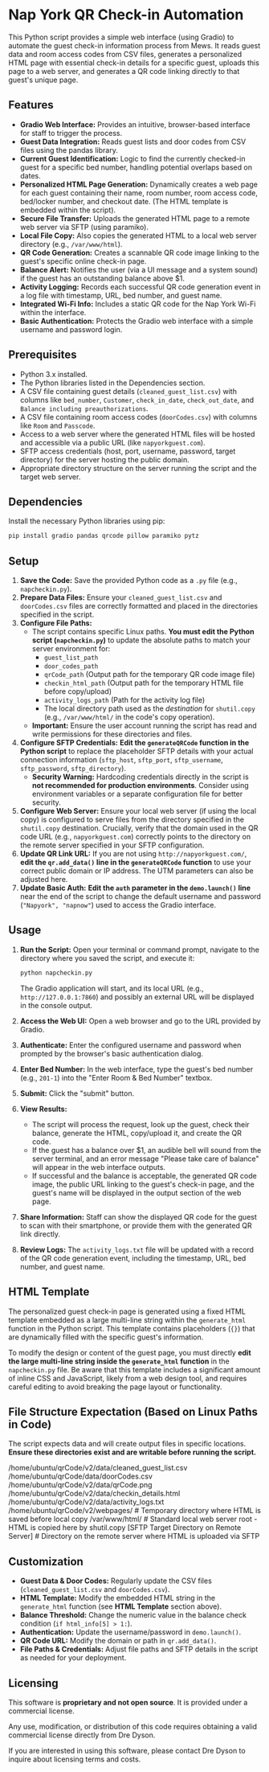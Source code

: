 # Nap York QR Check-in Automation

This Python script provides a simple web interface (using Gradio) to automate the guest check-in information process from Mews. It reads guest data and room access codes from CSV files, generates a personalized HTML page with essential check-in details for a specific guest, uploads this page to a web server, and generates a QR code linking directly to that guest's unique page.

## Features

*   **Gradio Web Interface:** Provides an intuitive, browser-based interface for staff to trigger the process.
*   **Guest Data Integration:** Reads guest lists and door codes from CSV files using the pandas library.
*   **Current Guest Identification:** Logic to find the currently checked-in guest for a specific bed number, handling potential overlaps based on dates.
*   **Personalized HTML Page Generation:** Dynamically creates a web page for each guest containing their name, room number, room access code, bed/locker number, and checkout date. (The HTML template is embedded within the script).
*   **Secure File Transfer:** Uploads the generated HTML page to a remote web server via SFTP (using paramiko).
*   **Local File Copy:** Also copies the generated HTML to a local web server directory (e.g., `/var/www/html`).
*   **QR Code Generation:** Creates a scannable QR code image linking to the guest's specific online check-in page.
*   **Balance Alert:** Notifies the user (via a UI message and a system sound) if the guest has an outstanding balance above $1.
*   **Activity Logging:** Records each successful QR code generation event in a log file with timestamp, URL, bed number, and guest name.
*   **Integrated Wi-Fi Info:** Includes a static QR code for the Nap York Wi-Fi within the interface.
*   **Basic Authentication:** Protects the Gradio web interface with a simple username and password login.

## Prerequisites

*   Python 3.x installed.
*   The Python libraries listed in the Dependencies section.
*   A CSV file containing guest details (`cleaned_guest_list.csv`) with columns like `bed_number`, `Customer`, `check_in_date`, `check_out_date`, and `Balance including preauthorizations`.
*   A CSV file containing room access codes (`doorCodes.csv`) with columns like `Room` and `Passcode`.
*   Access to a web server where the generated HTML files will be hosted and accessible via a public URL (like `napyorkguest.com`).
*   SFTP access credentials (host, port, username, password, target directory) for the server hosting the public domain.
*   Appropriate directory structure on the server running the script and the target web server.

## Dependencies

Install the necessary Python libraries using pip:

```bash
pip install gradio pandas qrcode pillow paramiko pytz

```

## Setup

1.  **Save the Code:** Save the provided Python code as a `.py` file (e.g., `napcheckin.py`).
2.  **Prepare Data Files:** Ensure your `cleaned_guest_list.csv` and `doorCodes.csv` files are correctly formatted and placed in the directories specified in the script.
3.  **Configure File Paths:**
    *   The script contains specific Linux paths. **You must edit the Python script (`napcheckin.py`)** to update the absolute paths to match your server environment for:
        *   `guest_list_path`
        *   `door_codes_path`
        *   `qrCode_path` (Output path for the temporary QR code image file)
        *   `checkin_html_path` (Output path for the temporary HTML file before copy/upload)
        *   `activity_logs_path` (Path for the activity log file)
        *   The local directory path used as the *destination* for `shutil.copy` (e.g., `/var/www/html/` in the code's copy operation).
    *   **Important:** Ensure the user account running the script has read and write permissions for these directories and files.
4.  **Configure SFTP Credentials:** **Edit the `generateQRCode` function in the Python script** to replace the placeholder SFTP details with your actual connection information (`sftp_host`, `sftp_port`, `sftp_username`, `sftp_password`, `sftp_directory`).
    *   **Security Warning:** Hardcoding credentials directly in the script is **not recommended for production environments**. Consider using environment variables or a separate configuration file for better security.
5.  **Configure Web Server:** Ensure your local web server (if using the local copy) is configured to serve files from the directory specified in the `shutil.copy` destination. Crucially, verify that the domain used in the QR code URL (e.g., `napyorkguest.com`) correctly points to the directory on the remote server specified in your SFTP configuration.
6.  **Update QR Link URL:** If you are not using `http://napyorkguest.com/`, **edit the `qr.add_data()` line in the `generateQRCode` function** to use your correct public domain or IP address. The UTM parameters can also be adjusted here.
7.  **Update Basic Auth:** **Edit the `auth` parameter in the `demo.launch()` line** near the end of the script to change the default username and password (`"Napyork", "napnow"`) used to access the Gradio interface.

## Usage

1.  **Run the Script:** Open your terminal or command prompt, navigate to the directory where you saved the script, and execute it:

    ```bash
    python napcheckin.py
    ```
    The Gradio application will start, and its local URL (e.g., `http://127.0.0.1:7860`) and possibly an external URL will be displayed in the console output.
2.  **Access the Web UI:** Open a web browser and go to the URL provided by Gradio.
3.  **Authenticate:** Enter the configured username and password when prompted by the browser's basic authentication dialog.
4.  **Enter Bed Number:** In the web interface, type the guest's bed number (e.g., `201-1`) into the "Enter Room & Bed Number" textbox.
5.  **Submit:** Click the "submit" button.
6.  **View Results:**
    *   The script will process the request, look up the guest, check their balance, generate the HTML, copy/upload it, and create the QR code.
    *   If the guest has a balance over $1, an audible bell will sound from the server terminal, and an error message "Please take care of balance" will appear in the web interface outputs.
    *   If successful and the balance is acceptable, the generated QR code image, the public URL linking to the guest's check-in page, and the guest's name will be displayed in the output section of the web page.
7.  **Share Information:** Staff can show the displayed QR code for the guest to scan with their smartphone, or provide them with the generated QR link directly.
8.  **Review Logs:** The `activity_logs.txt` file will be updated with a record of the QR code generation event, including the timestamp, URL, bed number, and guest name.

## HTML Template

The personalized guest check-in page is generated using a fixed HTML template embedded as a large multi-line string within the `generate_html` function in the Python script. This template contains placeholders (`{}`) that are dynamically filled with the specific guest's information.

To modify the design or content of the guest page, you must directly **edit the large multi-line string inside the `generate_html` function** in the `napcheckin.py` file. Be aware that this template includes a significant amount of inline CSS and JavaScript, likely from a web design tool, and requires careful editing to avoid breaking the page layout or functionality.

## File Structure Expectation (Based on Linux Paths in Code)

The script expects data and will create output files in specific locations. **Ensure these directories exist and are writable before running the script.**

/home/ubuntu/qrCode/v2/data/cleaned_guest_list.csv
/home/ubuntu/qrCode/data/doorCodes.csv
/home/ubuntu/qrCode/v2/data/qrCode.png
/home/ubuntu/qrCode/v2/data/checkin_details.html
/home/ubuntu/qrCode/v2/data/activity_logs.txt
/home/ubuntu/qrCode/v2/webpages/ # Temporary directory where HTML is saved before local copy
/var/www/html/ # Standard local web server root - HTML is copied here by shutil.copy
[SFTP Target Directory on Remote Server] # Directory on the remote server where HTML is uploaded via SFTP

## Customization

*   **Guest Data & Door Codes:** Regularly update the CSV files (`cleaned_guest_list.csv` and `doorCodes.csv`).
*   **HTML Template:** Modify the embedded HTML string in the `generate_html` function (see **HTML Template** section above).
*   **Balance Threshold:** Change the numeric value in the balance check condition (`if html_info[5] > 1:`).
*   **Authentication:** Update the username/password in `demo.launch()`.
*   **QR Code URL:** Modify the domain or path in `qr.add_data()`.
*   **File Paths & Credentials:** Adjust file paths and SFTP details in the script as needed for your deployment.

## Licensing

This software is **proprietary and not open source**. It is provided under a commercial license.

Any use, modification, or distribution of this code requires obtaining a valid commercial license directly from Dre Dyson.

If you are interested in using this software, please contact Dre Dyson to inquire about licensing terms and costs.
